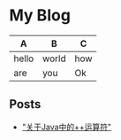# My Blog

|A|B|C|
|---|---|---|
|hello|world|how|
|are|you|Ok|

## Posts
- ["关于Java中的++运算符"](posts/2023-04-24-the_increment_operator.md)
